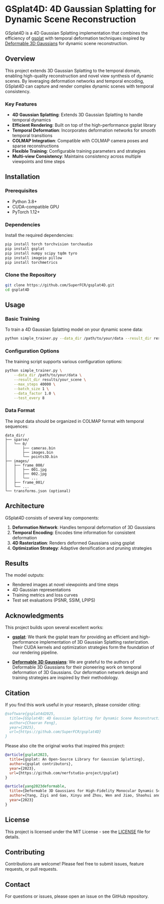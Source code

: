 # GSplat4D: 4D Gaussian Splatting for Dynamic Scene Reconstruction

GSplat4D is a 4D Gaussian Splatting implementation that combines the efficiency of [gsplat](https://github.com/nerfstudio-project/gsplat) with temporal deformation techniques inspired by [Deformable 3D Gaussians](https://github.com/ingra14m/Deformable-3D-Gaussians) for dynamic scene reconstruction.

## Overview

This project extends 3D Gaussian Splatting to the temporal domain, enabling high-quality reconstruction and novel view synthesis of dynamic scenes. By leveraging deformation networks and temporal encoding, GSplat4D can capture and render complex dynamic scenes with temporal consistency.

### Key Features

- **4D Gaussian Splatting**: Extends 3D Gaussian Splatting to handle temporal dynamics
- **Efficient Rendering**: Built on top of the high-performance gsplat library
- **Temporal Deformation**: Incorporates deformation networks for smooth temporal transitions
- **COLMAP Integration**: Compatible with COLMAP camera poses and sparse reconstructions
- **Flexible Training**: Configurable training parameters and strategies
- **Multi-view Consistency**: Maintains consistency across multiple viewpoints and time steps

## Installation

### Prerequisites

- Python 3.8+
- CUDA-compatible GPU
- PyTorch 1.12+

### Dependencies

Install the required dependencies:

```bash
pip install torch torchvision torchaudio
pip install gsplat
pip install numpy scipy tqdm tyro
pip install imageio pillow
pip install torchmetrics
```

### Clone the Repository

```bash
git clone https://github.com/SuperFCR/gsplat4D.git
cd gsplat4D
```

## Usage

### Basic Training

To train a 4D Gaussian Splatting model on your dynamic scene data:

```bash
python simple_trainer.py --data_dir /path/to/your/data --result_dir results/your_scene
```

### Configuration Options

The training script supports various configuration options:

```bash
python simple_trainer.py \
    --data_dir /path/to/your/data \
    --result_dir results/your_scene \
    --max_steps 40000 \
    --batch_size 1 \
    --data_factor 1.0 \
    --test_every 8
```

### Data Format

The input data should be organized in COLMAP format with temporal sequences:

```
data_dir/
├── sparse/
│   └── 0/
│       ├── cameras.bin
│       ├── images.bin
│       └── points3D.bin
├── images/
│   ├── frame_000/
│   │   ├── 001.jpg
│   │   ├── 002.jpg
│   │   └── ...
│   ├── frame_001/
│   └── ...
└── transforms.json (optional)
```

## Architecture

GSplat4D consists of several key components:

1. **Deformation Network**: Handles temporal deformation of 3D Gaussians
2. **Temporal Encoding**: Encodes time information for consistent deformation
3. **4D Rasterization**: Renders deformed Gaussians using gsplat
4. **Optimization Strategy**: Adaptive densification and pruning strategies

## Results

The model outputs:
- Rendered images at novel viewpoints and time steps
- 4D Gaussian representations
- Training metrics and loss curves
- Test set evaluations (PSNR, SSIM, LPIPS)

## Acknowledgments

This project builds upon several excellent works:

- **[gsplat](https://github.com/nerfstudio-project/gsplat)**: We thank the gsplat team for providing an efficient and high-performance implementation of 3D Gaussian Splatting rasterization. Their CUDA kernels and optimization strategies form the foundation of our rendering pipeline.

- **[Deformable 3D Gaussians](https://github.com/ingra14m/Deformable-3D-Gaussians)**: We are grateful to the authors of Deformable 3D Gaussians for their pioneering work on temporal deformation of 3D Gaussians. Our deformation network design and training strategies are inspired by their methodology.

## Citation

If you find this work useful in your research, please consider citing:

```bibtex
@software{gsplat4d2025,
  title={GSplat4D: 4D Gaussian Splatting for Dynamic Scene Reconstruction},
  author={Chaoran Feng},
  year={2025},
  url={https://github.com/SuperFCR/gsplat4D}
}
```

Please also cite the original works that inspired this project:

```bibtex
@article{gsplat2023,
  title={gsplat: An Open-Source Library for Gaussian Splatting},
  author={gsplat contributors},
  year={2023},
  url={https://github.com/nerfstudio-project/gsplat}
}

@article{yang2023deformable,
  title={Deformable 3D Gaussians for High-Fidelity Monocular Dynamic Scene Reconstruction},
  author={Yang, Ziyi and Gao, Xinyu and Zhou, Wen and Jiao, Shaohui and Zhang, Yuqing and Jin, Xiaogang},
  year={2023}
}
```

## License

This project is licensed under the MIT License - see the [LICENSE](LICENSE) file for details.

## Contributing

Contributions are welcome! Please feel free to submit issues, feature requests, or pull requests.

## Contact

For questions or issues, please open an issue on the GitHub repository.